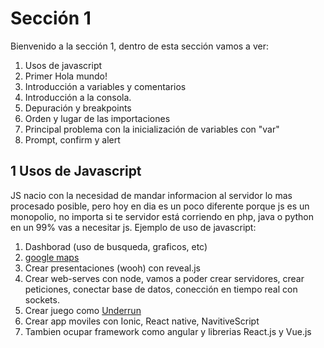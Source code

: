 # Sección 1
Bienvenido a la sección 1, dentro de esta sección vamos a ver:
1. Usos de javascript
2. Primer Hola mundo!
3. Introducción a variables y comentarios
4. Introducción a la consola.
5. Depuración y breakpoints
6. Orden y lugar de las importaciones
7. Principal problema con la inicialización de variables con "var"
8. Prompt, confirm y alert

## 1 Usos de Javascript
JS nacio con la necesidad de mandar informacion al servidor lo mas procesado posible, pero hoy en dia es un poco diferente
porque js es un monopolio, no importa si te servidor está corriendo en php, java o python en un 99% vas a necesitar js.
Ejemplo de uso de javascript:
1. Dashborad (uso de busqueda, graficos, etc)
2. [google maps](https://maps.goole.cl)
3. Crear presentaciones (wooh) con reveal.js
4. Crear web-serves con node, vamos a poder crear servidores, crear peticiones, conectar base de datos, conección en tiempo real
con sockets.
5. Crear juego como [Underrun](https://js13kgames.com/games/underrun/index.html)
6. Crear app moviles con Ionic, React native, NavitiveScript
7. Tambien ocupar framework como angular y librerias React.js y Vue.js
